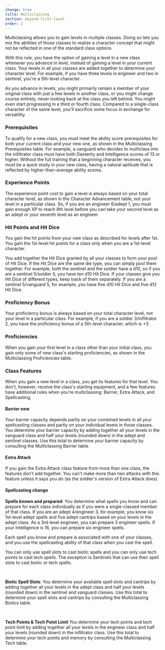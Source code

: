 ```yaml
---
change: true
title: Multiclassing
section: beyond-first-level
order: 2
---
```

Multiclassing allows you to gain levels in multiple classes. Doing so lets you mix the abilities of those classes to
realize a character concept that might not be reflected in one of the standard class options.

With this rule, you have the option of gaining a level in a new class whenever you advance in level, instead of gaining
a level in your current class. Your levels in all your classes are added together to determine your character level. For
example, if you have three levels in engineer and two in sentinel, you're a 5th-level character.

As you advance in levels, you might primarily remain a member of your original class with just a few levels in another
class, or you might change course entirely, never looking back at the class you left behind. You might even start
progressing in a third or fourth class. Compared to a single-class character of the same level, you'll sacrifice some
focus in exchange for versatility.

### Prerequisites
To qualify for a new class, you must meet the ability score prerequisites for both your current class and your
new one, as shown in the Multiclassing Prerequisites table. For example, a vanguard who decides to multiclass into
the infiltrator class must have both Dexterity and Intelligence scores of 13 or higher. Without the full training
that a beginning character receives, you must be a quick study in your new class, having a natural aptitude that
is reflected by higher-than-average ability scores.

<ai-dialog title="Multiclassing Prerequisites table" component="multiclassing-prereqs-table"></ai-dialog>

### Experience Points
The experience point cost to gain a level is always based on your total character level, as shown in the Character
Advancement table, not your level in a particular class. So, if you are an engineer 6/adept 1, you must gain enough XP
to reach 8th level before you can take your second level as an adept or your seventh level as an engineer.

### Hit Points and Hit Dice
You gain the hit points from your new class as described for levels after 1st. You gain the 1st-level hit points for a
class only when you are a 1st-level character.

You add together the Hit Dice granted by all your classes to form your pool of Hit Dice. If the Hit Dice are the same
die type, you can simply pool them together. For example, both the sentinel and the soldier have a d10, so if you are a
sentinel 5/soldier 5, you have ten d10 Hit Dice. If your classes give you Hit Dice of different types, keep track of them
separately. If you are a sentinel 5/vanguard 5, for example, you have five d10 Hit Dice and five d12 Hit Dice.

### Proficiency Bonus
Your proficiency bonus is always based on your total character level, not your level in a particular class. For example,
if you are a soldier 3/infiltrator 2, you have the proficiency bonus of a 5th-level character, which is +3.

### Proficiencies
When you gain your first level in a class other than your initial class, you gain only some of new class's starting
proficiencies, as shown in the Multiclassing Proficiencies table.

<ai-dialog title="Multiclassing Proficiencies table" component="multiclassing-profs-table"></ai-dialog>

### Class Features
When you gain a new level in a class, you get its features for that level. You don't, however, receive the class's
starting equipment, and a few features have additional rules when you're multiclassing: Barrier, Extra Attack, and Spellcasting.

<h4 class="mt-3 subheading">Barrier <v-chip color="info" small>new</v-chip></h4>
Your barrier capacity depends partly on your combined levels in all your spellcasting classes and partly on your
individual levels in those classes. You determine your barrier capacity by adding together all your levels in the
vanguard class and half your levels (rounded down) in the adept and sentinel classes. Use this total to determine your
barrier capacity by consulting the Multiclassing Barrier table.

<ai-dialog title="Multiclassing Barrier table" component="multiclassing-barrier-table"></ai-dialog>

<h4 class="mt-3 subheading">Extra Attack</h4>
If you gain the Extra Attack class feature from more than one class, the features don't add together. You can't make
more than two attacks with this feature unless it says you do (as the soldier's version of Extra Attack does).

<h4 class="mt-3 subheading">Spellcasting <v-chip color="warning" text-color="black" small>change</v-chip></h4>

__Spells known and prepared__: You determine what spells you know and can prepare for each class individually as if you were a single-classed member
of that class. If you are an adept 4/engineer 3, for example, you know six 1st-level adept spells and five adept cantrips
based on your levels in the adept class. As a 3rd-level engineer, you can prepare 3 engineer spells. If your Intelligence
is 16, you can prepare six engineer spells.

Each spell you know and prepare is associated with one of your classes, and you use the spellcasting ability of that
class when you cast the spell.

You can only use spell slots to cast biotic spells and you can only use tech points to cast tech spells. The exception
is Sentinels that can use their spell slots to cast biotic or tech spells.

<br>

__Biotic Spell Slots__: You determine your available spell slots and cantrips by adding together all your
levels in the adept class and half your levels (rounded down) in the sentinel and vanguard classes. Use this total to determine
your spell slots and cantrips by consulting the Multiclassing Biotics table.

<ai-dialog title="Multiclassing Biotics table" component="multiclassing-biotics-table"></ai-dialog>

<br>

__Tech Points & Tech Point Limit__ You determine your tech points and tech point limit by adding together all
your levels in the engineer class and half your levels (rounded down) in the infiltrator class. Use this
total to determine your tech points and memory by consulting the Multiclassing Tech table.

<ai-dialog title="Multiclassing Tech table" component="multiclassing-Tech-table"></ai-dialog>

<me-source-reference pages="56-58"></me-source-reference>

